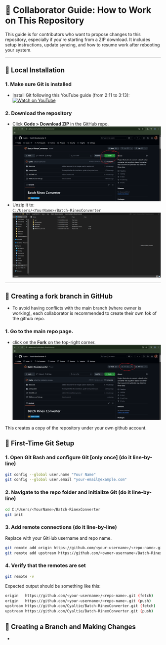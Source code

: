 # 🤝 Collaborator Guide: How to Work on This Repository

This guide is for contributors who want to propose changes to this repository, especially if you're starting from a ZIP download. It includes setup instructions, update syncing, and how to resume work after rebooting your system.

---

## 📂 Local Installation

### 1. Make sure Git is installed  
- Install Git following this YouTube guide (from 2:11 to 3:13):  
  [![Watch on YouTube](https://img.shields.io/badge/Watch_on-YouTube-red?logo=youtube)](https://youtu.be/tRZGeaHPoaw?si=NV-0TO8qYmWDUhnu&t=131)

### 2. Download the repository  
- Click **Code > Download ZIP** in the GitHub repo.  
  ![Download ZIP](Resources/githubstep2.png)  
- Unzip it to:  
  `C:/Users/<YourName>/Batch-RinexConverter`  
  ![Unzip Folder](Resources/githubstep2b.png)

---
## 🔱 Creating a fork branch in GitHub
- To avoid having conflicts with the main branch (where owner is working), each collaborator is recommended to create their own fok of the github repo.
### 1. Go to the main repo page.
-  click on the **Fork** on the top-right corner.
    ![Alt text](Resources/gitfork.png)<br>

This creates a copy of the repository under your own github account.

## 🔧 First-Time Git Setup

### 1. Open Git Bash and configure Git [only once] (do it line-by-line)  
```bash
git config --global user.name "Your Name"
git config --global user.email "your-email@example.com"
```

### 2. Navigate to the repo folder and initialize Git (do it line-by-line)

```bash
cd C:/Users/<YourName>/Batch-RinexConverter
git init
```

### 3. Add remote connections (do it line-by-line)
Replace with your GitHub username and repo name.
```bash
git remote add origin https://github.com/<your-username>/<repo-name>.git
git remote add upstream https://github.com/<owner-username>/Batch-RinexConverter.git
```
### 4. Verify that the remotes are set
```bash
git remote -v
```
Expected output should be something like this:
```bash
origin   https://github.com/<your-username>/<repo-name>.git (fetch)
origin   https://github.com/<your-username>/<repo-name>.git (push)
upstream https://github.com/Cyaltie/Batch-RinexConverter.git (fetch)
upstream https://github.com/Cyaltie/Batch-RinexConverter.git (push)
```

## 🌿 Creating a Branch and Making Changes
- 